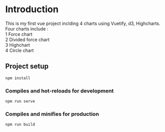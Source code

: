 # Introduction
This is my first vue project inclding 4 charts using Vuetify, d3, Highcharts.  
Four charts include :   
1 Force chart  
2 Divided force chart  
3 Highchart   
4 Circle chart  

## Project setup
```
npm install
```

### Compiles and hot-reloads for development
```
npm run serve
```

### Compiles and minifies for production
```
npm run build
```

